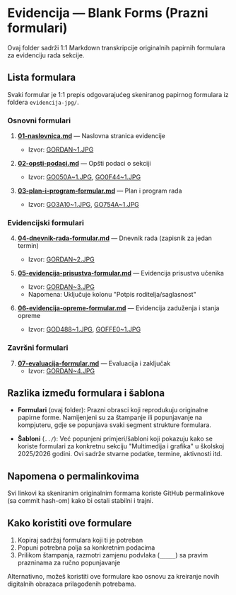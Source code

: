 # Evidencija — Blank Forms (Prazni formulari)

Ovaj folder sadrži 1:1 Markdown transkripcije originalnih papirnih formulara za evidenciju rada sekcije.

## Lista formulara

Svaki formular je 1:1 prepis odgovarajućeg skeniranog papirnog formulara iz foldera `evidencija-jpg/`.

### Osnovni formulari

1. **[01-naslovnica.md](01-naslovnica.md)** — Naslovna stranica evidencije
   - Izvor: [GORDAN~1.JPG](https://github.com/petagim2026/multimedijaigrafika/blob/529324e0c36ca96f52a083f72a92cb4e4c023b8a/evidencija-jpg/GORDAN~1.JPG)

2. **[02-opsti-podaci.md](02-opsti-podaci.md)** — Opšti podaci o sekciji
   - Izvor: [GO050A~1.JPG](https://github.com/petagim2026/multimedijaigrafika/blob/529324e0c36ca96f52a083f72a92cb4e4c023b8a/evidencija-jpg/GO050A~1.JPG), [GO0F44~1.JPG](https://github.com/petagim2026/multimedijaigrafika/blob/529324e0c36ca96f52a083f72a92cb4e4c023b8a/evidencija-jpg/GO0F44~1.JPG)

3. **[03-plan-i-program-formular.md](03-plan-i-program-formular.md)** — Plan i program rada
   - Izvor: [GO3A10~1.JPG](https://github.com/petagim2026/multimedijaigrafika/blob/529324e0c36ca96f52a083f72a92cb4e4c023b8a/evidencija-jpg/GO3A10~1.JPG), [GO754A~1.JPG](https://github.com/petagim2026/multimedijaigrafika/blob/529324e0c36ca96f52a083f72a92cb4e4c023b8a/evidencija-jpg/GO754A~1.JPG)

### Evidencijski formulari

4. **[04-dnevnik-rada-formular.md](04-dnevnik-rada-formular.md)** — Dnevnik rada (zapisnik za jedan termin)
   - Izvor: [GORDAN~2.JPG](https://github.com/petagim2026/multimedijaigrafika/blob/529324e0c36ca96f52a083f72a92cb4e4c023b8a/evidencija-jpg/GORDAN~2.JPG)

5. **[05-evidencija-prisustva-formular.md](05-evidencija-prisustva-formular.md)** — Evidencija prisustva učenika
   - Izvor: [GORDAN~3.JPG](https://github.com/petagim2026/multimedijaigrafika/blob/529324e0c36ca96f52a083f72a92cb4e4c023b8a/evidencija-jpg/GORDAN~3.JPG)
   - Napomena: Uključuje kolonu "Potpis roditelja/saglasnost"

6. **[06-evidencija-opreme-formular.md](06-evidencija-opreme-formular.md)** — Evidencija zaduženja i stanja opreme
   - Izvor: [GOD488~1.JPG](https://github.com/petagim2026/multimedijaigrafika/blob/529324e0c36ca96f52a083f72a92cb4e4c023b8a/evidencija-jpg/GOD488~1.JPG), [GOFFE0~1.JPG](https://github.com/petagim2026/multimedijaigrafika/blob/529324e0c36ca96f52a083f72a92cb4e4c023b8a/evidencija-jpg/GOFFE0~1.JPG)

### Završni formulari

7. **[07-evaluacija-formular.md](07-evaluacija-formular.md)** — Evaluacija i zaključak
   - Izvor: [GORDAN~4.JPG](https://github.com/petagim2026/multimedijaigrafika/blob/529324e0c36ca96f52a083f72a92cb4e4c023b8a/evidencija-jpg/GORDAN~4.JPG)

## Razlika između formulara i šablona

- **Formulari** (ovaj folder): Prazni obrasci koji reprodukuju originalne papirne forme. Namijenjeni su za štampanje ili popunjavanje na kompjuteru, gdje se popunjava svaki segment strukture formulara.

- **Šabloni** (`../`): Već popunjeni primjeri/šabloni koji pokazuju kako se koriste formulari za konkretnu sekciju "Multimedija i grafika" u školskoj 2025/2026 godini. Ovi sadrže stvarne podatke, termine, aktivnosti itd.

## Napomena o permalinkovima

Svi linkovi ka skeniranim originalnim formama koriste GitHub permalinkove (sa commit hash-om) kako bi ostali stabilni i trajni.

## Kako koristiti ove formulare

1. Kopiraj sadržaj formulara koji ti je potreban
2. Popuni potrebna polja sa konkretnim podacima
3. Prilikom štampanja, razmotri zamjenu podvlaka (`_____`) sa pravim prazninama za ručno popunjavanje

Alternativno, možeš koristiti ove formulare kao osnovu za kreiranje novih digitalnih obrazaca prilagođenih potrebama.

